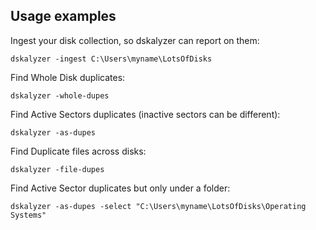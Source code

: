 ## Usage examples

Ingest your disk collection, so dskalyzer can report on them:

```
dskalyzer -ingest C:\Users\myname\LotsOfDisks
```

Find Whole Disk duplicates:

```
dskalyzer -whole-dupes 
```

Find Active Sectors duplicates (inactive sectors can be different):

```
dskalyzer -as-dupes
```

Find Duplicate files across disks:

```
dskalyzer -file-dupes
```

Find Active Sector duplicates but only under a folder:

```
dskalyzer -as-dupes -select "C:\Users\myname\LotsOfDisks\Operating Systems"
```

